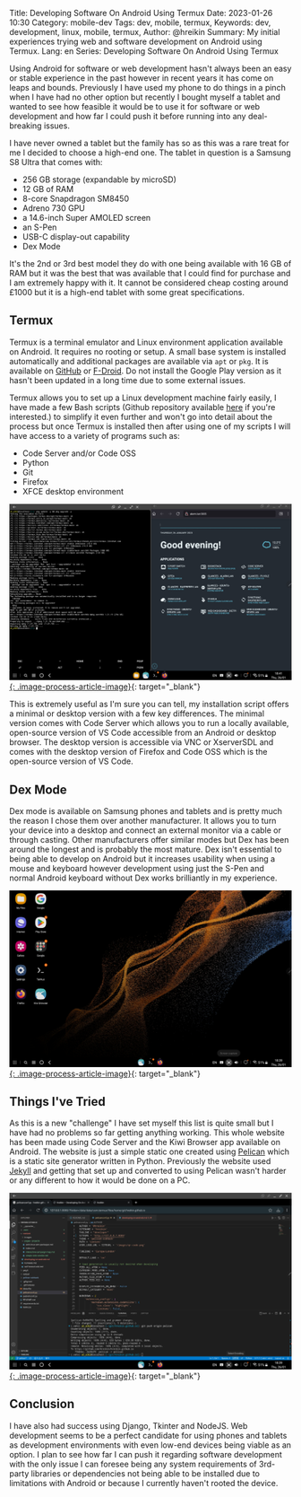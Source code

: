 Title: Developing Software On Android Using Termux
Date: 2023-01-26 10:30
Category: mobile-dev
Tags: dev, mobile, termux,
Keywords: dev, development, linux, mobile, termux,
Author: @hreikin
Summary: My initial experiences trying web and software development on Android using Termux.
Lang: en
Series: Developing Software On Android Using Termux

Using Android for software or web development hasn't always been an easy or stable experience in the past however in recent years it has come on leaps and bounds. Previously I have used my phone to do things in a pinch when I have had no other option but recently I bought myself a tablet and wanted to see how feasible it would be to use it for software or web development and how far I could push it before running into any deal-breaking issues.

I have never owned a tablet but the family has so as this was a rare treat for me I decided to choose a high-end one. The tablet in question is a Samsung S8 Ultra that comes with:

- 256 GB storage (expandable by microSD)
- 12 GB of RAM
- 8-core Snapdragon SM8450
- Adreno 730 GPU
- a 14.6-inch Super AMOLED screen
- an S-Pen
- USB-C display-out capability
- Dex Mode

It's the 2nd or 3rd best model they do with one being available with 16 GB of RAM but it was the best that was available that I could find for purchase and I am extremely happy with it. It cannot be considered cheap costing around £1000 but it is a high-end tablet with some great specifications.

## Termux

Termux is a terminal emulator and Linux environment application available on Android. It requires no rooting or setup. A small base system is installed automatically and additional packages are available via `apt` or `pkg`. It is available on [GitHub](https://github.com/termux/termux-app) or [F-Droid](https://f-droid.org/packages/com.termux/). Do not install the Google Play version as it hasn't been updated in a long time due to some external issues.

Termux allows you to set up a Linux development machine fairly easily, I have made a few Bash scripts (Github repository available [here](https://github.com/hreikin/termux-dev-setups) if you're interested.) to simplify it even further and won't go into detail about the process but once Termux is installed then after using one of my scripts I will have access to a variety of programs such as:

- Code Server and/or Code OSS
- Python
- Git
- Firefox
- XFCE desktop environment

[![termux-firefox-splitscreen](images/termux-firefox-splitscreen.jpg){: .image-process-article-image}](images/termux-firefox-splitscreen.jpg){: target="_blank"}

This is extremely useful as I'm sure you can tell, my installation script offers a minimal or desktop version with a few key differences. The minimal version comes with Code Server which allows you to run a locally available, open-source version of VS Code accessible from an Android or desktop browser. The desktop version is accessible via VNC or XserverSDL and comes with the desktop version of Firefox and Code OSS which is the open-source version of VS Code.

## Dex Mode

Dex mode is available on Samsung phones and tablets and is pretty much the reason I chose them over another manufacturer. It allows you to turn your device into a desktop and connect an external monitor via a cable or through casting. Other manufacturers offer similar modes but Dex has been around the longest and is probably the most mature. Dex isn't essential to being able to develop on Android but it increases usability when using a mouse and keyboard however development using just the S-Pen and normal Android keyboard without Dex works brilliantly in my experience.

[![dex-home](images/dex-home.jpg){: .image-process-article-image}](images/dex-home.jpg){: target="_blank"}

## Things I've Tried

As this is a new "challenge" I have set myself this list is quite small but I have had no problems so far getting anything working. This whole website has been made using Code Server and the Kiwi Browser app available on Android. The website is just a simple static one created using [Pelican](https://github.com/getpelican/pelican) which is a static site generator written in Python. Previously the website used [Jekyll](https://jekyllrb.com/) and getting that set up and converted to using Pelican wasn't harder or any different to how it would be done on a PC.

[![code-server-in-kiwi-browser](images/code-server-in-kiwi-browser.jpg){: .image-process-article-image}](images/code-server-in-kiwi-browser.jpg){: target="_blank"}

## Conclusion

I have also had success using Django, Tkinter and NodeJS. Web development seems to be a perfect candidate for using phones and tablets as development environments with even low-end devices being viable as an option. I plan to see how far I can push it regarding software development with the only issue I can foresee being any system requirements of 3rd-party libraries or dependencies not being able to be installed due to limitations with Android or because I currently haven't rooted the device.